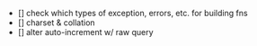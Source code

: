 
* [] check which types of exception, errors, etc. for building fns
* [] charset & collation
* [] alter auto-increment w/ raw query
